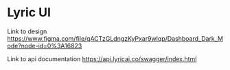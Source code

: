 # Lyric UI

Link to design https://www.figma.com/file/qACTzGLdngzKyPxar9wIqp/Dashboard_Dark_Mode?node-id=0%3A16823

Link to api documentation https://api.lyricai.co/swagger/index.html